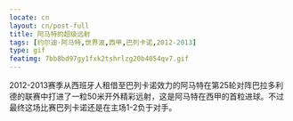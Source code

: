 ```yaml
---
locate: cn
layout: cn/post-full
title: 阿马特的超级远射
tags: [约尔迪·阿马特,世界波,西甲,巴列卡诺,2012-2013]
type: gif
featimg: 7bb8bd97gy1fxk2tshrlzg20b4054qv7.gif
---
```


2012-2013赛季从西班牙人租借至巴列卡诺效力的阿马特在第25轮对阵巴拉多利德的联赛中打进了一粒50米开外精彩远射，这是阿马特在西甲的首粒进球。不过最终这场比赛巴列卡诺还是在主场1-2负于对手。